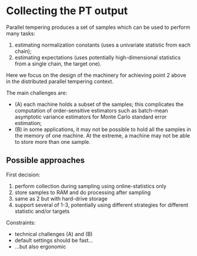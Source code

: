 # Collecting the PT output

Parallel tempering produces a set of samples which can be 
used to perform many tasks:

1. estimating normalization constants (uses a univariate statistic 
    from each chain);
2. estimating expectations (uses potentially high-dimensional 
    statistics from a single chain, the target one).

Here we focus on the design of the machinery for achieving point 2 above in the distributed parallel tempering context. 

The main challenges are:

- (A) each machine holds a subset of the samples; this complicates the 
    computation of order-sensitive estimators such as batch-mean 
    asymptotic variance estimators for Monte Carlo standard error 
    estimation;
- (B) in some applications, it may not be possible to hold all the 
    samples in the memory of one machine. At the extreme, a
    machine may not be able to store more than one sample. 
    

## Possible approaches

First decision:

1. perform collection during sampling using online-statistics only
2. store samples to RAM and do processing after sampling
3. same as 2 but with hard-drive storage
4. support several of 1-3, potentially using different strategies for different statistic and/or targets

Constraints:

- technical challenges (A) and (B)
- default settings should be fast...
- ...but also ergonomic







